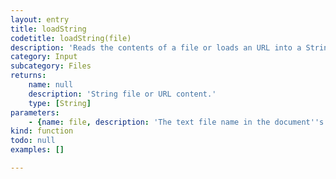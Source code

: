 ```yaml
---
layout: entry
title: loadString
codetitle: loadString(file)
description: 'Reads the contents of a file or loads an URL into a String. If the file is specified by name as string, the path can point either directly at a file in the document''s data directory or be specified as an absolute path.'
category: Input
subcategory: Files
returns:
    name: null
    description: 'String file or URL content.'
    type: [String]
parameters:
    - {name: file, description: 'The text file name in the document''s data directory or a File instance or an URL', optional: false, type: [String, File]}
kind: function
todo: null
examples: []

---
```

